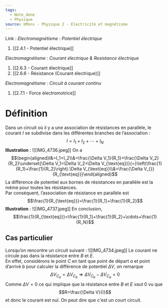```yaml
---
tags:
  - Note_done
  - Physique
source: UMons - Physique 2 - Electricité et magnétisme
---
```


Link :
_Electromagnétisme : Potentiel électrique_
1. [[2.4.1 - Potentiel électrique]]

_Electromagnétisme : Courant électrique & Resistance électrique_
1. [[2.6.3 - Courant électrique]]
2. [[2.6.6 - Résistance (Courant électrique)]]


_Electromagnétisme : Circuit à courant continu_
1. [[2.7.1 - Force électromotrice]]

# Définition 
Dans un circuit où il y a une association de résistances en parallèle, le courant $I$ se subdivise dans les différentes branches de l’association : $$I=I_1+I_2+\cdots+I_N$$ **Illustration** : ![[IMG_4736.jpeg]]
On a $$\begin{aligned}I&=I_1+I_2\\&=\frac{\Delta V_1}{R_1}+\frac{\Delta V_2}{R_2}\underset{\Delta V_1=\Delta V_2=\Delta V_{\text{eq}}}{=}\left(\frac{1}{R_1}+\frac{1}{R_2}\right).\Delta V_{\text{eq}}\\&=\frac{\Delta V_{}}{R_{\text{eq}}}\end{aligned}$$ La différence de potentiel aux bornes de résistances en parallèle est la même pour toutes les résistances.
\
Par conséquent, l’association de résistance en parallèle est $$\frac{1}{R_{\text{eq}}}=\frac{1}{R_1}+\frac{1}{R_2}$$
**Illustration** : ![[IMG_4737.jpeg]]
En conclusion, $$\frac{1}{R_{\text{eq}}}=\frac{1}{R_1}+\frac{1}{R_2}+\cdots+\frac{1}{R_N}$$

## Cas particulier 
Lorsqu’on rencontre un circuit suivant : ![[IMG_4734.jpeg]]
Le courant ne circule pas dans la résistance entre $B$ et $E$.
\
En effet, considérons le point $C$ en tant que point de départ $a$ et point d’arrivé $b$ pour calculer la différence de potentiel $\Delta V$, on remarque $$\Delta V_{C_a} =\Delta V_{C_b} \Rightarrow \Delta V_{C_b}-\Delta V_{C_a}=0$$ Comme $\Delta V= 0$ ce qui implique que la résistance entre $B$ et $E$ vaut 0 vu que $$R=\frac{\Delta V}{I}$$ et donc le courant est nul. On peut dire que c'est un court circuit.

